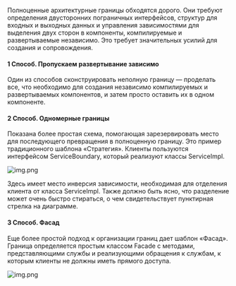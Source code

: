 Полноценные архитектурные границы обходятся дорого. Они требуют определения двусторонних пограничных интерфейсов, структур для входных и выходных данных и управления зависимостями для выделения двух сторон в компоненты, компилируемые и развертываемые независимо. Это требует значительных усилий для создания и сопровождения.

#### 1 Способ. Пропускаем развертывание зависимо
Один из способов сконструировать неполную границу — проделать все, что необходимо для создания независимо компилируемых и развертываемых компонентов, и затем просто оставить их в одном компоненте.

#### 2 Способ. Одномерные границы
Показана более простая схема, помогающая зарезервировать место для последующего превращения в полноценную границу. Это пример традиционного шаблона «Стратегия». Клиенты пользуются интерфейсом ServiceBoundary, который реализуют классы ServiceImpl.

![img.png](картинки/img_9.png)

Здесь имеет место инверсия зависимости, необходимая для отделения клиента от класса ServiceImpl. Также должно быть ясно, что разделение может очень быстро стираться, о чем свидетельствует пунктирная стрелка на диаграмме.

#### 3 Способ. Фасад
Еще более простой подход к организации границ дает шаблон «Фасад». Граница определяется простым классом Facade c методами, представляющими службы и реализующими обращения к службам, к которым клиенты не должны иметь прямого доступа.

![img.png](картинки/img_8.png)